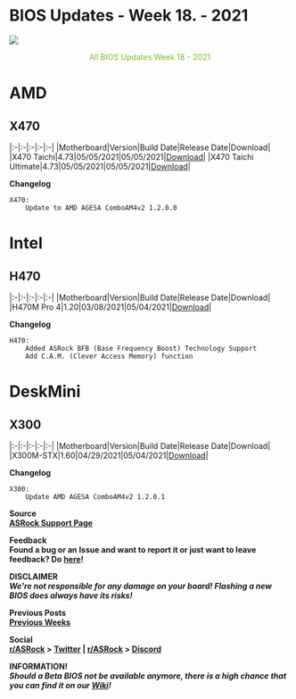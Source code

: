 # BIOS Updates - Week 18. - 2021

<img style="margin-left:auto;margin-right:auto;display: block;" src="/ASRockWiki/assets/img/includes/wiki/bios_updates.png">

<p style="text-align:center;color:#79bd28">All BIOS Updates Week 18 - 2021</p>


# AMD

## **X470**

|:-|:-|:-|:-|:-|
|Motherboard|Version|Build Date|Release Date|Download|
|X470 Taichi|4.73|05/05/2021|05/05/2021|[Download](https://www.asrock.com/MB/AMD/X470%20Taichi/index.asp#BIOS)|
|X470 Taichi Ultimate|4.73|05/05/2021|05/05/2021|[Download](https://www.asrock.com/MB/AMD/X470%20Taichi%20Ultimate/index.asp#BIOS)|

**Changelog**

    X470:
        Update to AMD AGESA ComboAM4v2 1.2.0.0

# Intel

## **H470**

|:-|:-|:-|:-|:-|
|Motherboard|Version|Build Date|Release Date|Download|
|H470M Pro 4|1.20|03/08/2021|05/04/2021|[Download](https://www.asrock.com/MB/Intel/H470M%20Pro4/index.asp#BIOS)|

**Changelog**

    H470:
        Added ASRock BFB (Base Frequency Boost) Technology Support
        Add C.A.M. (Clever Access Memory) function

# DeskMini

## **X300**

|:-|:-|:-|:-|:-|
|Motherboard|Version|Build Date|Release Date|Download|
|X300M-STX|1.60|04/29/2021|05/04/2021|[Download](https://www.asrock.com/nettop/AMD/DeskMini%20X300%20Series/index.asp#BIOS)|

**Changelog**

    X300:
        Update AMD AGESA ComboAM4v2 1.2.0.1

**Source**  
[**ASRock Support Page**](https://www.asrock.com/support/index.asp?cat=BIOS)

**Feedback**  
**Found a bug or an Issue and want to report it or just want to leave feedback? Do [here](https://event.asrock.com/tsd.asp)!**

**DISCLAIMER**  
***We're not responsible for any damage on your board! Flashing a new BIOS does always have its risks!***

**Previous Posts**  
[**Previous Weeks**](https://www.reddit.com/r/ASRock/?f=flair_name%3A%22BIOS%20Release%22)

**Social**  
**[r/ASRock](https://www.reddit.com/r/ASRock/) > [Twitter](https://twitter.com/redditASRock) | [r/ASRock](https://www.reddit.com/r/ASRock/) > [Discord](https://discord.gg/rFrMpxV)**

**INFORMATION!**  
***Should a Beta BIOS not be available anymore, there is a high chance that you can find it on our [Wiki](https://botflakes.github.io/ASRockWiki/beta_bios/)!***